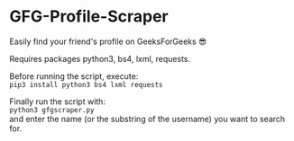 # GFG-Profile-Scraper
Easily find your friend's profile on GeeksForGeeks :sunglasses:

Requires packages python3, bs4, lxml, requests.  

Before running the script, execute:  
`pip3 install python3 bs4 lxml requests`

Finally run the script with:   
`python3 gfgscraper.py`  
and enter the name (or the substring of the username) you want to search for.
